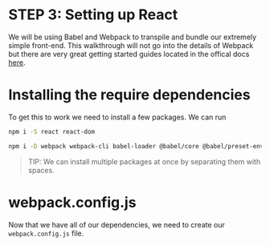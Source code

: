 # STEP 3: Setting up React

We will be using Babel and Webpack to transpile and bundle our extremely simple front-end. This walkthrough will not go into the details of Webpack but there are very great getting started guides located in the offical docs [here](https://webpack.js.org/guides/getting-started/).

# Installing the require dependencies
To get this to work we need to install a few packages. We can run
```sh
npm i -S react react-dom
```
```sh
npm i -D webpack webpack-cli babel-loader @babel/core @babel/preset-env @babel/preset-react
```
> TIP: We can install multiple packages at once by separating them with spaces.

# webpack.config.js
Now that we have all of our dependencies, we need to create our `webpack.config.js` file.
